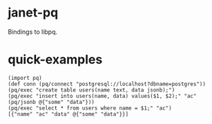 # janet-pq
Bindings to libpq.

# quick-examples

```
(import pq)
(def conn (pq/connect "postgresql://localhost?dbname=postgres"))
(pq/exec "create table users(name text, data jsonb);")
(pq/exec "insert into users(name, data) values($1, $2);" "ac" (pq/jsonb @{"some" "data"}))
(pq/exec "select * from users where name = $1;" "ac")
[{"name" "ac" "data" @{"some" "data"}}]
```

